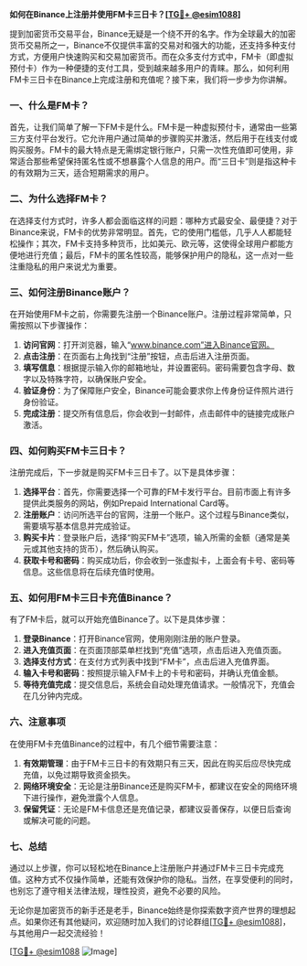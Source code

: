 **如何在Binance上注册并使用FM卡三日卡？[[TG💪+ @esim1088](https://t.me/s/esim1088)]**

提到加密货币交易平台，Binance无疑是一个绕不开的名字。作为全球最大的加密货币交易所之一，Binance不仅提供丰富的交易对和强大的功能，还支持多种支付方式，方便用户快速购买和交易加密货币。而在众多支付方式中，FM卡（即虚拟预付卡）作为一种便捷的支付工具，受到越来越多用户的青睐。那么，如何利用FM卡三日卡在Binance上完成注册和充值呢？接下来，我们将一步步为你讲解。

### 一、什么是FM卡？

首先，让我们简单了解一下FM卡是什么。FM卡是一种虚拟预付卡，通常由一些第三方支付平台发行。它允许用户通过简单的步骤购买并激活，然后用于在线支付或购买服务。FM卡的最大特点是无需绑定银行账户，只需一次性充值即可使用，非常适合那些希望保持匿名性或不想暴露个人信息的用户。而“三日卡”则是指这种卡的有效期为三天，适合短期需求的用户。

### 二、为什么选择FM卡？

在选择支付方式时，许多人都会面临这样的问题：哪种方式最安全、最便捷？对于Binance来说，FM卡的优势非常明显。首先，它的使用门槛低，几乎人人都能轻松操作；其次，FM卡支持多种货币，比如美元、欧元等，这使得全球用户都能方便地进行充值；最后，FM卡的匿名性较高，能够保护用户的隐私，这一点对一些注重隐私的用户来说尤为重要。

### 三、如何注册Binance账户？

在开始使用FM卡之前，你需要先注册一个Binance账户。注册过程非常简单，只需按照以下步骤操作：

1. **访问官网**：打开浏览器，输入“www.binance.com”进入Binance官网。
2. **点击注册**：在页面右上角找到“注册”按钮，点击后进入注册页面。
3. **填写信息**：根据提示输入你的邮箱地址，并设置密码。密码需要包含字母、数字以及特殊字符，以确保账户安全。
4. **验证身份**：为了保障账户安全，Binance可能会要求你上传身份证件照片进行身份验证。
5. **完成注册**：提交所有信息后，你会收到一封邮件，点击邮件中的链接完成账户激活。

### 四、如何购买FM卡三日卡？

注册完成后，下一步就是购买FM卡三日卡了。以下是具体步骤：

1. **选择平台**：首先，你需要选择一个可靠的FM卡发行平台。目前市面上有许多提供此类服务的网站，例如Prepaid International Card等。
2. **注册账户**：访问所选平台的官网，注册一个账户。这个过程与Binance类似，需要填写基本信息并完成验证。
3. **购买卡片**：登录账户后，选择“购买FM卡”选项，输入所需的金额（通常是美元或其他支持的货币），然后确认购买。
4. **获取卡号和密码**：购买成功后，你会收到一张虚拟卡，上面会有卡号、密码等信息。这些信息将在后续充值时使用。

### 五、如何用FM卡三日卡充值Binance？

有了FM卡后，就可以开始充值Binance了。以下是具体步骤：

1. **登录Binance**：打开Binance官网，使用刚刚注册的账户登录。
2. **进入充值页面**：在页面顶部菜单栏找到“充值”选项，点击后进入充值页面。
3. **选择支付方式**：在支付方式列表中找到“FM卡”，点击后进入充值界面。
4. **输入卡号和密码**：按照提示输入FM卡上的卡号和密码，并确认充值金额。
5. **等待充值完成**：提交信息后，系统会自动处理充值请求。一般情况下，充值会在几分钟内完成。

### 六、注意事项

在使用FM卡充值Binance的过程中，有几个细节需要注意：

1. **有效期管理**：由于FM卡三日卡的有效期只有三天，因此在购买后应尽快完成充值，以免过期导致资金损失。
2. **网络环境安全**：无论是注册Binance还是购买FM卡，都建议在安全的网络环境下进行操作，避免泄露个人信息。
3. **保留凭证**：无论是FM卡信息还是充值记录，都建议妥善保存，以便日后查询或解决可能的问题。

### 七、总结

通过以上步骤，你可以轻松地在Binance上注册账户并通过FM卡三日卡完成充值。这种方式不仅操作简单，还能有效保护你的隐私。当然，在享受便利的同时，也别忘了遵守相关法律法规，理性投资，避免不必要的风险。

无论你是加密货币的新手还是老手，Binance始终是你探索数字资产世界的理想起点。如果你还有其他疑问，欢迎随时加入我们的讨论群组[[TG💪+ @esim1088](https://t.me/s/esim1088)]，与其他用户一起交流经验！

[[TG💪+ @esim1088](https://t.me/s/esim1088) ![Image](https://i.postimg.cc/4NQfJmqS/Snipaste-2025-05-13-00-14-12.png)]